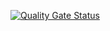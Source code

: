 [![Quality Gate Status](https://sonarcloud.io/api/project_badges/measure?project=php-design-patterns&metric=alert_status)](https://sonarcloud.io/dashboard?id=php-design-patterns)